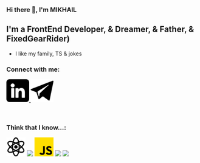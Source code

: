 
### Hi there 👋, I'm MIKHAIL

## I'm a FrontEnd Developer, & Dreamer, & Father, & FixedGearRider)

- I like my family, TS & jokes

### Connect with me:

<p>
<a href="https://www.linkedin.com/in/mikhail-yachnik-91277922b/" target="_blank">
<img width="60px" src="./logos/linkedin.png"/>
</a>
<a href="https://t.me/krblnj" target="_blank">
<img width="60px" src="./logos/telegram.png"/>
</a>
</p>
<br/>

### Think that I know...:

<p>
<img width="50px" src="./logos/atomic-energy.png"/>
<img width="50px" src="https://cdn.icon-icons.com/icons2/2415/PNG/512/redux_original_logo_icon_146365.png"/>
<img width="50px" src="./logos/js.png"/>
<img width="50px" src="./logos/ts"/>
<img width="50px" src="https://cdn-icons-png.flaticon.com/512/733/733553.png"/>

</p>
<!--
**YACHNIKMIKHAIL/YACHNIKMIKHAIL** is a ✨ _special_ ✨ repository because its `README.md` (this file) appears on your GitHub profile.

Here are s
- 🔭 I’m currently working on ...
- 🌱 I’m currently learning ...
- 👯 I’m looking to collaborate on ...
- 🤔 I’m looking for help with ...
- 💬 Ask me about ...
- 📫 How to reach me: ...
- 😄 Pronouns: ...
- ⚡ Fun fact: ...
-->
